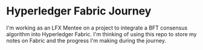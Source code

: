 # Hyperledger Fabric Journey

I'm working as an LFX Mentee on a project to integrate a BFT consensus algorithm into Hyperledger Fabric. I'm thinking of using this repo to store my notes on Fabric and the progress I'm making during the journey.